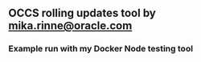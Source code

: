 ## OCCS rolling updates tool by mika.rinne@oracle.com

### Example run with my Docker Node testing tool
<object width="854" height="480" src="https://www.youtube.com/embed/429sCpT7Cdk" frameborder="0" allowfullscreen></object>
